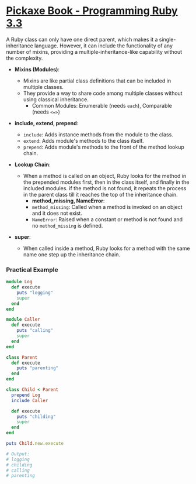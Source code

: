 # [Pickaxe Book - Programming Ruby 3.3](https://learning.oreilly.com/library/view/programming-ruby-3-3/9798888650684/)

A Ruby class can only have one direct parent, which makes it a single-inheritance language. However, it can include the functionality of any number of mixins, providing a multiple-inheritance-like capability without the complexity.

- **Mixins (Modules)**:
  - Mixins are like partial class definitions that can be included in multiple classes.
  - They provide a way to share code among multiple classes without using classical inheritance.
    - Common Modules: Enumerable (needs `each`), Comparable (needs `<=>`)
- **include, extend, prepend**:
  - `include`: Adds instance methods from the module to the class.
  - `extend`: Adds module's methods to the class itself.
  - `prepend`: Adds module's methods to the front of the method lookup chain.

- **Lookup Chain**:
  - When a method is called on an object, Ruby looks for the method in the prepended modules first, then in the class itself, and finally in the included modules. if the method is not found, it repeats the process in the parent class till it reaches the top of the inheritance chain.
    - **method_missing, NameError**:
    - `method_missing`: Called when a method is invoked on an object and it does not exist.
    - `NameError`: Raised when a constant or method is not found and no `method_missing` is defined.

- **super**:
  - When called inside a method, Ruby looks for a method with the same name one step up the inheritance chain.

### Practical Example

```ruby
module Log
  def execute
    puts "logging"
    super
  end
end

module Caller
  def execute
    puts "calling"
    super
  end
end

class Parent
  def execute
    puts "parenting"
  end
end

class Child < Parent
  prepend Log
  include Caller

  def execute
    puts "childing"
    super
  end
end

puts Child.new.execute

# Output:
# logging
# childing
# calling
# parenting
```

